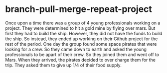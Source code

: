 # branch-pull-merge-repeat-project
Once upon a time there was a group of 4 young professionals working on a project. They were determined to hit a gold mine by flying over mars. But first they had to build the ship. However, they did not have the funds to build the ship.
So instead, they ended up working on their Github project for the rest of the period. One day the group found some space pirates that were looking for a crew. So they came down to earth and asked the young professionals to be apart of their crew. So they joined them and went off to Mars. When they arrived, the pirates decided to over charge them for the trip. They asked them to give up 1/4 of their food supply. 

